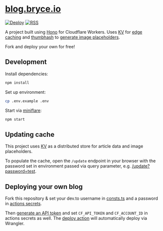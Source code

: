 # [blog.bryce.io](https://blog.bryce.io)

[![Deploy](https://github.com/brycedorn/blog/actions/workflows/deploy.yml/badge.svg)](https://github.com/brycedorn/blog/actions/workflows/deploy.yml) [![RSS](https://img.shields.io/static/v1?&message=feed&label=RSS&color=orange&style=flat&logo=rss
)](https://blog.bryce.io/rss)

A project built using [Hono](https://github.com/honojs/hono/) for Cloudflare Workers. Uses [KV](https://developers.cloudflare.com/workers/learning/how-kv-works/) for [edge caching](https://blog.bryce.io/using-workers-kv-to-build-an-edge-cached-blog) and [thumbhash](https://github.com/evanw/thumbhash) to [generate image placeholders](https://blog.bryce.io/generate-thumbhash-at-edge-for-tiny-progressive-images).

Fork and deploy your own for free!

## Development

Install dependencies:

```sh
npm install
```

Set up environment:

```sh
cp .env.example .env
```

Start via [miniflare](https://miniflare.dev/):

```sh
npm start
```

## Updating cache

This project uses [KV](https://developers.cloudflare.com/workers/learning/how-kv-works/) as a distributed store for article data and image placeholders.

To populate the cache, open the `/update` endpoint in your browser with the password set in environment passed via query parameter, e.g. [/update?password=test](http://localhost:8787/update?password=test).

## Deploying your own blog

Fork this repository & set your dev.to username in [consts.ts](https://github.com/brycedorn/blog/blob/master/src/consts.ts) and a password in [actions secrets](https://docs.github.com/en/actions/security-guides/encrypted-secrets).

Then [generate an API token](https://dash.cloudflare.com/profile/api-tokens) and set `CF_API_TOKEN` and `CF_ACCOUNT_ID` in actions secrets as well. The [deploy action](https://github.com/brycedorn/blog/blob/master/.github/workflows/deploy.yml) will automatically deploy via Wrangler.
